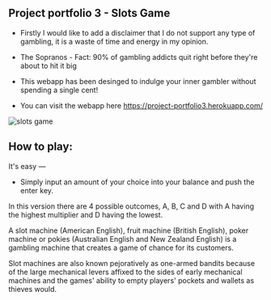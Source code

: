 ## Project portfolio 3 - Slots Game

* Firstly I would like to add a disclaimer that I do not support any type of gambling, it is a waste of time and energy in my opinion. 

* The Sopranos - Fact: 90% of gambling addicts quit right before they're about to hit it big

* This webapp has been desinged to indulge your inner gambler without spending a single cent!

* You can visit the webapp here  https://project-portfolio3.herokuapp.com/ 

![slots game](https://user-images.githubusercontent.com/105204182/233223214-360da845-d4dd-4da6-a5c2-00f4875c52ed.png)

## How to play:

It's easy —
* Simply input an amount of your choice into your balance and push the enter key. 

In this version there are 4 possible outcomes, A, B, C and D with A having the highest multiplier and D having the lowest.

A slot machine (American English), fruit machine (British English), poker machine or pokies (Australian English and New Zealand English) is a gambling machine that creates a game of chance for its customers. 

Slot machines are also known pejoratively as one-armed bandits because of the large mechanical levers affixed to the sides of early mechanical machines and the games' ability to empty players' pockets and wallets as thieves would.








